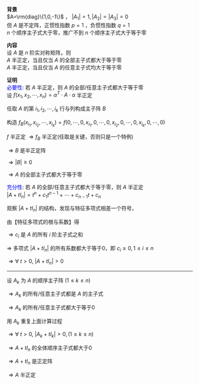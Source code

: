 **背景**  
$A=\rm{diag}\{1,0,-1\}$ ， $|A_1|=1,|A_2|=|A_3|=0$  
但 $A$ 是不定阵，正惯性指数 $p=1$ ，负惯性指数 $q=1$  
$n$ 个顺序主子式大于零，推广不到 $n$ 个顺序主子式大于等于零  
  
**内容**  
设 $A$ 是 $n$ 阶实对称矩阵，则  
$A$ 半正定，当且仅当 $A$ 的全部主子式都大于等于零  
$A$ 半正定，当且仅当 $A$ 的任意主子式均大于等于零  
  
**证明**  
<font color=blue>必要性</font>: 若 $A$ 半正定，则 $A$ 的全部/任意主子式都大于等于零  
设 $f(x_1,x_2,\cdots,x_n)=\alpha^T\cdot A\cdot\alpha$ 半正定  
  
任取 $A$ 的第 $i_1,i_2,\cdots,i_k$ 行与列构成主子阵 $B$  
  
构造 $f_B(x_{i_1},x_{i_2},\cdots,x_{i_k})=f(0,\cdots,0,x_{i_1},0,\cdots,0,x_{i_2},0,\cdots,0,x_{i_k},0,\cdots,0)$  
  
$f$ 半正定 $\Rightarrow f_B$ 半正定(任取是关键，否则只是一个特例)  
  
$\Rightarrow B$ 是半正定阵  
  
$\Rightarrow|B|\geq0$  
  
$\Rightarrow A$ 的全部主子式都大于等于零  
  
<font color=blue>充分性</font>: 若 $A$ 的全部/任意主子式都大于等于零，则 $A$ 半正定  
$|A+tI_n|=t^n+c_1t^{n-1}+\cdots+c_{n-1}t+c_n$  
  
观察 $|A+tI_n|$ 的结构，发现与特征多项式相差一个符号，  
  
由【特征多项式的根与系数】得  
  
$\Rightarrow c_i$ 是 $A$ 的所有 $i$ 阶主子式之和  
  
$\Rightarrow$ 多项式 $|A+tI_n|$ 的所有系数都大于等于0，即 $c_i\geq0,1\le i\le n$  
  
$\Rightarrow\forall\ t>0,\ |A+tI_n|>0$  
  
---  
  
设 $A_k$ 为 $A$ 的顺序主子阵 $(1\le k\le n)$  
  
$\Rightarrow A_k$ 的所有/任意主子式都是 $A$ 的主子式  
  
$\Rightarrow A_k$ 的所有/任意主子式都大于等于0  
  
用 $A_k$ 重复上面计算过程  
  
$\Rightarrow\forall\ t>0,\ |A_k+tI_k|>0,(1\le k\le n)$  
  
$\Rightarrow A+tI_n$ 的全体顺序主子式都大于0  
  
$\Rightarrow A+tI_n$ 是正定阵  
  
$\Rightarrow A$ 半正定  
